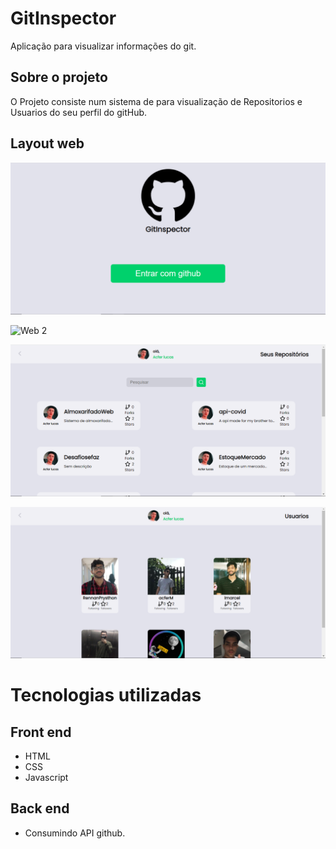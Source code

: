 # GitInspector
Aplicação para visualizar informações do git.

## Sobre o projeto


O Projeto consiste num sistema de para visualização de Repositorios e Usuarios do seu perfil do gitHub.

## Layout web

![Web 1](https://github.com/acferlucas/GitInspector/blob/master/assets/Home.PNG)

![Web 2](https://media.giphy.com/media/tEMaqKuaIuiiNbRWSe/giphy.gif)

![Web 3](https://github.com/acferlucas/GitInspector/blob/master/assets/Repos.PNG)

![Web 4](https://github.com/acferlucas/GitInspector/blob/master/assets/Users.PNG)


# Tecnologias utilizadas
## Front end
- HTML
- CSS
- Javascript

## Back end
- Consumindo API github.
